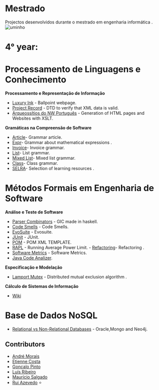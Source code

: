 # Mestrado           

Projectos desenvolvidos durante o mestrado em engenharia informática . ![uminho](http://www4.di.uminho.pt/~jmf/IMAGES/um_eeng.gif)



# 4° year:
# Processamento de Linguagens e Conhecimento

**Processamento e Representação de Informação**

  - [Luxury Ink](https://github.com/EtienneCosta/Mestrado/tree/main/PRI2020/TP1) - Ballpoint webpage.
  - [Project Record](https://github.com/EtienneCosta/Mestrado/tree/main/PRI2020/TP2) - DTD to verify that XML data is valid.
  - [Arqueossítios do NW Português](https://github.com/EtienneCosta/Mestrado/tree/main/PRI2020/TP3) - Generation of HTML pages and Websites with XSLT.
 
**Gramáticas na Compreensão de Software**

- [Article](https://github.com/EtienneCosta/Mestrado/tree/main/GCS/Article)- Grammar article.
- [Expr](https://github.com/EtienneCosta/Mestrado/tree/main/GCS/GT/Expr)- Grammar about mathematical expressions .
- [Invoice](https://github.com/EtienneCosta/Mestrado/tree/main/GCS/GT/Faturas)- Invoice grammar.
- [List](https://github.com/EtienneCosta/Mestrado/tree/main/GCS/GT/List)- List grammar.
- [Mixed List](https://github.com/EtienneCosta/Mestrado/tree/main/GCS/GT/ListasMistas)- Mixed list grammar.
- [Class](https://github.com/EtienneCosta/Mestrado/tree/main/GCS/GT/Turma)- Class grammar.
- [SELRA](https://github.com/EtienneCosta/Mestrado/tree/main/GCS/SELRA)- Selection of learning resources .

# Métodos Formais em Engenharia de Software

**Análise e Teste de Software**

- [Parser Combinators](https://github.com/EtienneCosta/Mestrado/tree/main/ATS/ParserCombinators) - GIC made in haskell.
- [Code Smells](https://github.com/EtienneCosta/Mestrado/tree/main/ATS/Code%20Smells) - Code Smells.
- [EvoSuite](https://github.com/EtienneCosta/Mestrado/tree/main/ATS/EvoSuite) - Evosuite.
- [JUnit](https://github.com/EtienneCosta/Mestrado/tree/main/ATS/JUNIT) - JUnit.
- [POM](https://github.com/EtienneCosta/Mestrado/tree/main/ATS/POM) - POM XML TEMPLATE.
- [RAPL](https://github.com/EtienneCosta/Mestrado/tree/main/ATS/RAPL) - Running Average Power Limit.
- [Refactoring](https://github.com/EtienneCosta/Mestrado/tree/main/ATS/Refactoring)- Refactoring .
- [Software Metrics](https://github.com/EtienneCosta/Mestrado/tree/main/ATS/SoftwareMetrics) - Software Metrics.
- [Java Code Analizer](https://github.com/EtienneCosta/Mestrado/tree/main/ATS/Java%20Code%20Analizer).









**Especificação e Modelação**

- [Lamport Mutex](https://github.com/EtienneCosta/Mestrado/tree/main/EM/Project/LamportMutex) - Distributed mutual exclusion algorithm .




**Cálculo de Sistemas de Informação**

- [Wiki](https://haslab.github.io/MFES/CSI/2021/index) 



# Base de Dados NoSQL

- [Relational vs Non-Relational Databases](https://github.com/EtienneCosta/Mestrado/tree/main/BDNoSql/Trabalho%20Pr%C3%A1tico) - Oracle,Mongo and Neo4j.



## Contributors
* [André Morais](https://github.com/Demorales1998)
* [Etienne Costa](https://github.com/EtienneCosta)
* [Gonçalo Pinto](https://github.com/GRP99)
* [Luís Ribeiro](https://github.com/luis1ribeiro)
* [Maurício Salgado](https://github.com/MauricioSalgado)
* [Rui Azevedo](https://github.com/ruiAzevedo19) ⭐️











